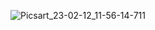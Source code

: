 ![Picsart_23-02-12_11-56-14-711](https://user-images.githubusercontent.com/106026338/218296715-bb6b0503-92e4-449d-99b4-f668bc5a67eb.jpg)
